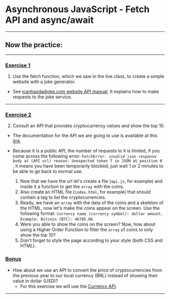 # Asynchronous JavaScript - Fetch API and async/await

---

## Now the practice:

---

### [Exercise 1](./exercise_1/)

1. Use the fetch function, which we saw in the live class, to create a simple website with a joke generator.

- See [icanhazdadjoke.com website API manual](https://icanhazdadjoke.com/api). It explains how to make requests to the joke service.

---

### [Exercise 2](./exercise_2/)

2. Consult an API that provides cryptocurrency values ​​and show the top 10.

- The documentation for the API we are going to use is available at this [link](https://docs.coincap.io/).

- Because it is a public API, the number of requests to it is limited, if you come across the following error: `FetchError: invalid json response body at (API url) reason: Unexpected token T in JSON at position 0` , it means you have been temporarily blocked, just wait 1 or 2 minutes to be able to go back to normal use.

  1. Now that we have the url let's create a file (`api.js`, for example) and inside it a function to get the `array` with the coins.
  2. Also create an HTML file (`index.html`, for example) that should contain a tag to list the cryptocurrencies.
  3. Ready, we have an `array` with the data of the coins and a skeleton of the HTML, now let's make the coins appear on the screen. Use the following format: `Currency name (currency symbol): dollar amount. Example: Bitcoin (BTC): 46785.06`.
  4. Were you able to show the coins on the screen? Now, how about using a Higher Order Function to filter the `array` of coins to only show the top 10?
  5. Don't forget to style the page according to your style (both CSS and HTML).

### [Bonus](./exercise_2/)

- How about we use an API to convert the price of cryptocurrencies from the previous year to our local currency (BRL) instead of showing their value in dollar (USD)?
  - For this exercise we will use the [Currency API](https://github.com/fawazahmed0/currency-api#readme).

---
